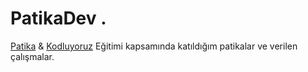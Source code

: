 # PatikaDev .
[Patika](https://app.patika.dev/egitimler) & [Kodluyoruz](https://www.kodluyoruz.org/) Eğitimi kapsamında katıldığım patikalar ve verilen çalışmalar.


